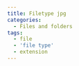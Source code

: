 ```yaml
---
title: Filetype jpg
categories:
  - Files and folders
tags:
  - file
  - 'file type'
  - extension
---
```

